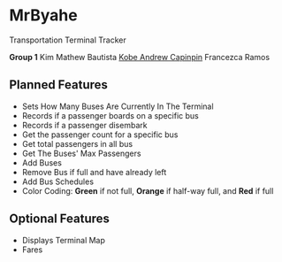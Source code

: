 # MrByahe
Transportation Terminal Tracker

**Group 1**
Kim Mathew Bautista
[Kobe Andrew Capinpin](https://github.com/VinnRe)
Francezca Ramos

## Planned Features
- Sets How Many Buses Are Currently In The Terminal
- Records if a passenger boards on a specific bus
- Records if a passenger disembark
- Get the passenger count for a specific bus
- Get total passengers in all bus
- Get The Buses' Max Passengers
- Add Buses 
- Remove Bus if full and have already left
- Add Bus Schedules
- Color Coding: **Green** if not full, **Orange** if half-way full, and **Red** if full

## Optional Features
- Displays Terminal Map
- Fares
